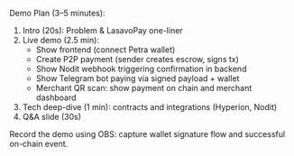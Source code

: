 Demo Plan (3–5 minutes):
1. Intro (20s): Problem & LasavoPay one-liner
2. Live demo (2.5 min):
   - Show frontend (connect Petra wallet)
   - Create P2P payment (sender creates escrow, signs tx)
   - Show Nodit webhook triggering confirmation in backend
   - Show Telegram bot paying via signed payload + wallet
   - Merchant QR scan: show payment on chain and merchant dashboard
3. Tech deep-dive (1 min): contracts and integrations (Hyperion, Nodit)
4. Q&A slide (30s)

Record the demo using OBS: capture wallet signature flow and successful on-chain event.
